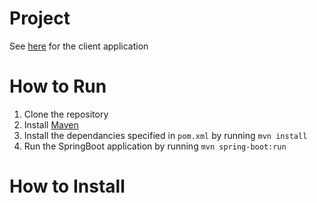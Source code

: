 # Project

See [here](https://github.com/CIS3296SoftwareDesignF21/rockon-core) for the client application

# How to Run

1. Clone the repository
2. Install [Maven](https://maven.apache.org/install.html)
3. Install the dependancies specified in `pom.xml` by running `mvn install`
4. Run the SpringBoot application by running `mvn spring-boot:run`

# How to Install


